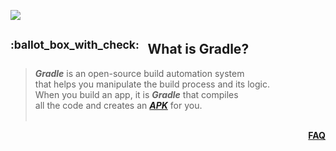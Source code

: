 ![](https://via.placeholder.com/1024x1.png/0078D7/0078D7/text=+)<!--3px blue line-->
<!-- What is Gradle? -->
<h2><sup>:ballot_box_with_check:&ensp;</sup>
  What is Gradle?
</h2>
<blockquote>
<span><!-- leave the next line blank -->

***Gradle*** is an open-source build automation system  
that helps you manipulate the build process and its logic.
<br/>
When you build an app, it is ***Gradle*** that compiles  
all the code and creates an [***APK***](what-is-an-apk-file.md) for you.
</span>
  <br/><br/>
</blockquote>
<p align="right"><a href="/../../#--------------questionfaq----------"><b>FAQ</b></a></p>

